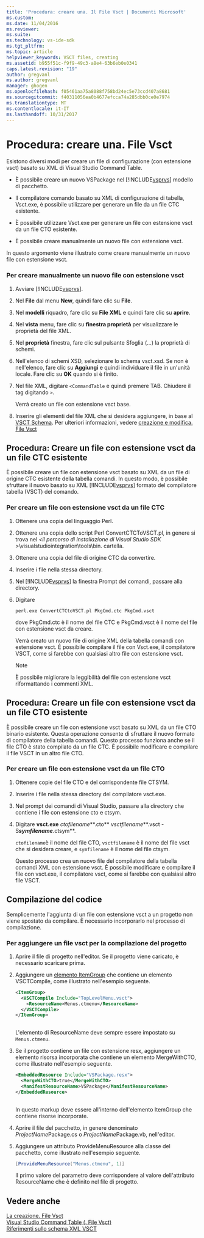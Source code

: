 ```yaml
---
title: 'Procedura: creare una. Il File Vsct | Documenti Microsoft'
ms.custom: 
ms.date: 11/04/2016
ms.reviewer: 
ms.suite: 
ms.technology: vs-ide-sdk
ms.tgt_pltfrm: 
ms.topic: article
helpviewer_keywords: VSCT files, creating
ms.assetid: b955f51c-f9f9-49c3-a8e4-63b6eb0e0341
caps.latest.revision: "19"
author: gregvanl
ms.author: gregvanl
manager: ghogen
ms.openlocfilehash: f05461aa75a8088f758bd24ec5e73ccd407a8681
ms.sourcegitcommit: f40311056ea0b4677efcca74a285dbb0ce0e7974
ms.translationtype: MT
ms.contentlocale: it-IT
ms.lasthandoff: 10/31/2017
---
```

# <a name="how-to-create-a-vsct-file"></a>Procedura: creare una. File Vsct  
  
Esistono diversi modi per creare un file di configurazione (con estensione vsct) basato su XML di Visual Studio Command Table.  
  
-   È possibile creare un nuovo VSPackage nel [!INCLUDE[vsprvs](../../code-quality/includes/vsprvs_md.md)] modello di pacchetto.  
  
-   Il compilatore comando basato su XML di configurazione di tabella, Vsct.exe, è possibile utilizzare per generare un file da un file CTC esistente.  
  
-   È possibile utilizzare Vsct.exe per generare un file con estensione vsct da un file CTO esistente.  
  
-   È possibile creare manualmente un nuovo file con estensione vsct.  
  
 In questo argomento viene illustrato come creare manualmente un nuovo file con estensione vsct.  
  
### <a name="to-manually-create-a-new-vsct-file"></a>Per creare manualmente un nuovo file con estensione vsct  
  
1.  Avviare [!INCLUDE[vsprvs](../../code-quality/includes/vsprvs_md.md)].  
  
2.  Nel **File** dal menu **New**, quindi fare clic su **File**.  
  
3.  Nel **modelli** riquadro, fare clic su **File XML** e quindi fare clic su **aprire**.  
  
4.  Nel **vista** menu, fare clic su **finestra proprietà** per visualizzare le proprietà del file XML.  
  
5.  Nel **proprietà** finestra, fare clic sul pulsante Sfoglia (...) la proprietà di schemi.  
  
6.  Nell'elenco di schemi XSD, selezionare lo schema vsct.xsd. Se non è nell'elenco, fare clic su **Aggiungi** e quindi individuare il file in un'unità locale. Fare clic su **OK** quando si è finito.  
  
7.  Nel file XML, digitare `<CommandTable` e quindi premere TAB. Chiudere il tag digitando `>`.  
  
     Verrà creato un file con estensione vsct base.  
  
8.  Inserire gli elementi del file XML che si desidera aggiungere, in base al [VSCT Schema](../../extensibility/vsct-xml-schema-reference.md). Per ulteriori informazioni, vedere [creazione e modifica. File Vsct](../../extensibility/internals/authoring-dot-vsct-files.md)  
  
<a name="how-to-create-a-dot-vsct-file-from-an-existing-dot-ctc-file"></a>

## <a name="how-to-create-a-vsct-file-from-an-existing-ctc-file"></a>Procedura: Creare un file con estensione vsct da un file CTC esistente  
  
È possibile creare un file con estensione vsct basato su XML da un file di origine CTC esistente della tabella comandi. In questo modo, è possibile sfruttare il nuovo basato su XML [!INCLUDE[vsprvs](../../code-quality/includes/vsprvs_md.md)] formato del compilatore tabella (VSCT) del comando.  
  
### <a name="to-create-a-vsct-file-from-a-ctc-file"></a>Per creare un file con estensione vsct da un file CTC  
  
1.  Ottenere una copia del linguaggio Perl.  
  
2.  Ottenere una copia dello script Perl ConvertCTCToVSCT.pl, in genere si trova nel  *\<il percorso di installazione di Visual Studio SDK >*\visualstudiointegration\tools\bin. cartella.  
  
3.  Ottenere una copia del file di origine CTC da convertire.  
  
4.  Inserire i file nella stessa directory.  
  
5.  Nel [!INCLUDE[vsprvs](../../code-quality/includes/vsprvs_md.md)] la finestra Prompt dei comandi, passare alla directory.  
  
6.  Digitare  
  
    ```  
    perl.exe ConvertCTCtoVSCT.pl PkgCmd.ctc PkgCmd.vsct  
    ```  
  
     dove PkgCmd.ctc è il nome del file CTC e PkgCmd.vsct è il nome del file con estensione vsct da creare.  
  
     Verrà creato un nuovo file di origine XML della tabella comandi con estensione vsct. È possibile compilare il file con Vsct.exe, il compilatore VSCT, come si farebbe con qualsiasi altro file con estensione vsct.  
  
    > [!NOTE]
    >  È possibile migliorare la leggibilità del file con estensione vsct riformattando i commenti XML.  
  
<a name="how-to-create-a-dot-vsct-file-from-an-existing-dot-cto-file"></a>

## <a name="how-to-create-a-vsct-file-from-an-existing-cto-file"></a>Procedura: Creare un file con estensione vsct da un file CTO esistente  
  
È possibile creare un file con estensione vsct basato su XML da un file CTO binario esistente. Questa operazione consente di sfruttare il nuovo formato di compilatore della tabella comandi. Questo processo funziona anche se il file CTO è stato compilato da un file CTC. È possibile modificare e compilare il file VSCT in un altro file CTO.  
  
### <a name="to-create-a-vsct-file-from-a-cto-file"></a>Per creare un file con estensione vsct da un file CTO  
  
1.  Ottenere copie del file CTO e del corrispondente file CTSYM.  
  
2.  Inserire i file nella stessa directory del compilatore vsct.exe.  
  
3.  Nel prompt dei comandi di Visual Studio, passare alla directory che contiene i file con estensione cto e ctsym.  
  
4.  Digitare **vsct.exe** *ctofilename***.cto** *vsctfilename***.vsct -S***symfilename***.ctsym**.  
  
     `ctofilename`è il nome del file CTO, `vsctfilename` è il nome del file vsct che si desidera creare, e `symfilename` è il nome del file ctsym.  
  
     Questo processo crea un nuovo file del compilatore della tabella comandi XML con estensione vsct. È possibile modificare e compilare il file con vsct.exe, il compilatore vsct, come si farebbe con qualsiasi altro file VSCT.  
  
## <a name="compiling-the-code"></a>Compilazione del codice  
 Semplicemente l'aggiunta di un file con estensione vsct a un progetto non viene spostato da compilare. È necessario incorporarlo nel processo di compilazione.  
  
### <a name="to-add-a-vsct-file-to-project-compilation"></a>Per aggiungere un file vsct per la compilazione del progetto  
  
1.  Aprire il file di progetto nell'editor. Se il progetto viene caricato, è necessario scaricare prima.  
  
2.  Aggiungere un [elemento ItemGroup](../../msbuild/itemgroup-element-msbuild.md) che contiene un elemento VSCTCompile, come illustrato nell'esempio seguente.  
  
    ```xml  
    <ItemGroup>  
      <VSCTCompile Include="TopLevelMenu.vsct">  
        <ResourceName>Menus.ctmenu</ResourceName>  
      </VSCTCompile>  
    </ItemGroup>  
  
    ```  
  
     L'elemento di ResourceName deve sempre essere impostato su `Menus.ctmenu`.  
  
3.  Se il progetto contiene un file con estensione resx, aggiungere un elemento risorsa incorporata che contiene un elemento MergeWithCTO, come illustrato nell'esempio seguente.  
  
    ```xml  
    <EmbeddedResource Include="VSPackage.resx">  
      <MergeWithCTO>true</MergeWithCTO>  
      <ManifestResourceName>VSPackage</ManifestResourceName>  
    </EmbeddedResource>  
  
    ```  
  
     In questo markup deve essere all'interno dell'elemento ItemGroup che contiene risorse incorporate.  
  
4.  Aprire il file del pacchetto, in genere denominato *ProjectName*Package.cs o *ProjectName*Package.vb, nell'editor.  
  
5.  Aggiungere un attributo ProvideMenuResource alla classe del pacchetto, come illustrato nell'esempio seguente.  
  
    ```csharp  
    [ProvideMenuResource("Menus.ctmenu", 1)]  
    ```  
  
     Il primo valore del parametro deve corrispondere al valore dell'attributo ResourceName che è definito nel file di progetto.  
  
## <a name="see-also"></a>Vedere anche  
 [La creazione. File Vsct](../../extensibility/internals/authoring-dot-vsct-files.md)   
 [Visual Studio Command Table (. File Vsct)](../../extensibility/internals/visual-studio-command-table-dot-vsct-files.md)   
 [Riferimenti sullo schema XML VSCT](../../extensibility/vsct-xml-schema-reference.md)